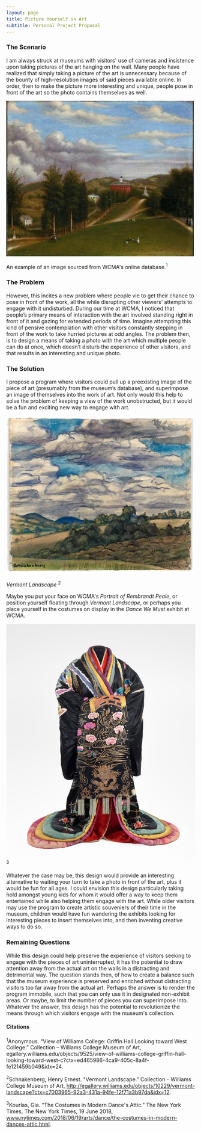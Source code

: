 ```yaml
---
layout: page
title: Picture Yourself in Art
subtitle: Personal Project Proposal
---
```


### The Scenario 

I am always struck at museums with visitors' use of cameras and insistence upon taking pictures of the art hanging on the wall. Many people have realized that simply taking a picture of the art is unnecessary because of the bounty of high-resolution images of said pieces available online. In order, then to make the picture more interesting and unique, people pose in front of the art so the photo contains themselves as well. 

![Williams Painting](/img/williamsPainting.jpg)
                                                                                                
An example of an image sourced from WCMA's online database.<sup>1</sup>


### The Problem

However, this incites a new problem where people vie to get their chance to pose in front of the work, all the while disrupting other viewers' attempts to engage with it undisturbed. During our time at WCMA, I noticed that people’s primary means of interaction with the art involved standing right in front of it and gazing for extended periods of time. Imagine attempting this kind of pensive contemplation with other visitors constantly stepping in front of the work to take hurried pictures at odd angles. The problem then, is to design a means of taking a photo with the art which multiple people can do at once, which doesn’t disturb the experience of other visitors, and that results in an interesting and unique photo.


### The Solution

I propose a program where visitors could pull up a preexisting image of the piece of art (presumably from the museum’s database), and superimpose an image of themselves into the work of art. Not only would this help to solve the problem of keeping a view of the work unobstructed, but it would be a fun and exciting new way to engage with art. 

![*Vermont Landscape*](/img/vermont.jpg)

*Vermont Landscape* <sup>2</sup>

Maybe you put your face on WCMA's *Portrait of Rembrandt Peale*, or position yourself floating through *Vermont Landscape*, or perhaps you place yourself in the costumes on display in the *Dance We Must* exhibit at WCMA. 

![*Dance We Must* Costume](/img/danceCostume.jpg) <sup>3</sup>

Whatever the case may be, this design would provide an interesting alternative to waiting your turn to take a photo in front of the art, plus it would be fun for all ages. I could envision this design particularly taking hold amongst young kids for whom it would offer a way to keep them entertained while also helping them engage with the art. While older visitors may use the program to create artistic souveniers of their time in the museum, children would have fun wandering the exhibits looking for interesting pieces to insert themselves into, and then inventing creative ways to do so. 

### Remaining Questions

While this design could help preserve the experience of visitors seeking to engage with the pieces of art uninterrupted, it has the potential to draw attention away from the actual art on the walls in a distracting and detrimental way. The question stands then, of how to create a balance such that the museum experience is preserved and enriched without distracting visitors too far away from the actual art. Perhaps the answer is to render the program immobile, such that you can only use it in designated non-exhibit areas. Or maybe, to limit the number of pieces you can superimpose into. Whatever the answer, this design has the potential to revolutionize the means through which visitors engage with the museum's collection.

#### Citations

<sup>1</sup>Anonymous. “View of Williams College: Griffin Hall Looking toward West College.” Collection – Williams College Museum of Art, egallery.williams.edu/objects/9525/view-of-williams-college-griffin-hall-looking-toward-west-c?ctx=ed465986-4ca9-405c-8a4f-fe121459b049&idx=24.

<sup>2</sup>Schnakenberg, Henry Ernest. "Vermont Landscape." Collection - Williams College Museum of Art, http://egallery.williams.edu/objects/10229/vermont-landscape?ctx=c7003965-92a3-431a-94fe-12f71a3b97da&idx=12.

<sup>3</sup>Kourlas, Gia. “The Costumes in Modern Dance's Attic.” The New York Times, The New York Times, 19 June 2018,     
  www.nytimes.com/2018/06/19/arts/dance/the-costumes-in-modern-dances-attic.html.

